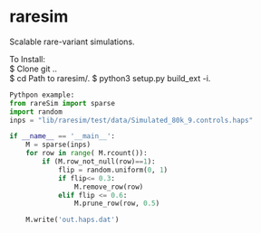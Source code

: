# raresim
Scalable rare-variant simulations. 


To Install:  
  $ Clone git ..  
  $ cd Path to raresim/. 
  $ python3 setup.py build_ext -i.  

```python
Pythpon example:
from rareSim import sparse 
import random
inps = "lib/raresim/test/data/Simulated_80k_9.controls.haps"

if __name__ == '__main__':
	M = sparse(inps)
	for row in range( M.rcount()):
		if (M.row_not_null(row)==1):
			flip = random.uniform(0, 1)
			if flip<= 0.3:
				M.remove_row(row)
			elif flip <= 0.6:
				M.prune_row(row, 0.5)

	M.write('out.haps.dat')
  ```

